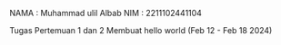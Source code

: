 NAMA : Muhammad ulil Albab
NIM  : 2211102441104

Tugas Pertemuan 1 dan 2 
Membuat hello world (Feb 12 - Feb 18 2024)
